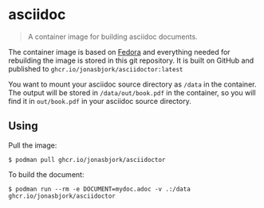 
# asciidoc

> A container image for building asciidoc documents.

The container image is based on [Fedora](https://getfedora.org) and everything needed for rebuilding the image is stored in this git repository. It is built on GitHub and published to `ghcr.io/jonasbjork/asciidoctor:latest`

You want to mount your asciidoc source directory as `/data` in the container. The output will be stored in `/data/out/book.pdf` in the container, so you will find it in `out/book.pdf` in your asciidoc source directory.

## Using

Pull the image:

    $ podman pull ghcr.io/jonasbjork/asciidoctor

To build the document:

    $ podman run --rm -e DOCUMENT=mydoc.adoc -v .:/data ghcr.io/jonasbjork/asciidoctor

